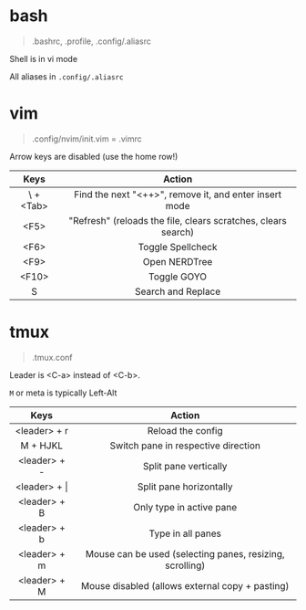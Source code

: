 # bash

> .bashrc, .profile, .config/.aliasrc

Shell is in vi mode

All aliases in `.config/.aliasrc`

# vim

> .config/nvim/init.vim = .vimrc

Arrow keys are disabled (use the home row!)

|     Keys     |                            Action                             |
| :----------: | :-----------------------------------------------------------: |
| \\ + \<Tab\> |    Find the next "<++>", remove it, and enter insert mode     |
|    \<F5\>    | "Refresh" (reloads the file, clears scratches, clears search) |
|    \<F6\>    |                       Toggle Spellcheck                       |
|    \<F9\>    |                         Open NERDTree                         |
|   \<F10\>    |                          Toggle GOYO                          |
|      S       |                      Search and Replace                       |

# tmux

> .tmux.conf

Leader is \<C-a\> instead of \<C-b>.

`M` or meta is typically Left-Alt

|      Keys       |                          Action                          |
| :-------------: | :------------------------------------------------------: |
| \<leader\> + r  |                    Reload the config                     |
|    M + HJKL     |           Switch pane in respective direction            |
| \<leader\> + -  |                  Split pane vertically                   |
| \<leader\> + \| |                 Split pane horizontally                  |
| \<leader\> + B  |                 Only type in active pane                 |
| \<leader\> + b  |                    Type in all panes                     |
| \<leader\> + m  | Mouse can be used (selecting panes, resizing, scrolling) |
| \<leader\> + M  |     Mouse disabled (allows external copy + pasting)      |
